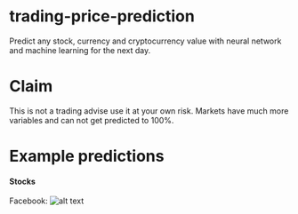 # trading-price-prediction
 Predict any stock, currency and cryptocurrency value with neural network and machine learning for the next day.

# Claim
 This is not a trading advise use it at your own risk. Markets have much more variables and can not get predicted to 100%.

# Example predictions

#### Stocks
Facebook:
![alt text](https://github.com/stylepatrick/trading-price-prediction/prediction/master/btc-usd.jpg?raw=true)


